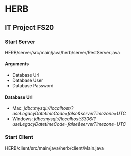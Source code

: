 # HERB

## IT Project FS20

### Start Server
HERB/server/src/main/java/herb/server/RestServer.java

#### Arguments
* Database Url
* Database User
* Database Password

#### Database Url
* Mac: *jdbc:mysql://localhost/?useLegacyDatetimeCode=false&serverTimezone=UTC*
* Windows: *jdbc:mysql://localhost:3306/?useLegacyDatetimeCode=false&serverTimezone=UTC*

### Start Client
HERB/client/src/main/java/herb/client/Main.java



